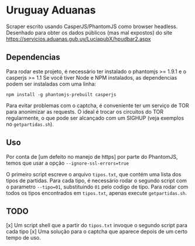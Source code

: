 # Uruguay Aduanas

Scraper escrito usando CasperJS/PhantomJS como browser headless.  
Desenhado para obter os dados públicos (mas mal expostos) do site https://servicios.aduanas.gub.uy/LuciapubX/hpudbar2.aspx  

## Dependencias

Para rodar este projeto, é necessário ter instalado o phantomjs >= 1.9.1 e o casperjs >= 1.1
Se você tiver Node e NPM instalados, as dependencias podem ser instaladas com uma linha:

```
npm install -g phantomjs-prebuilt casperjs
```

Para evitar problemas com o captcha, é conveniente ter um serviço de TOR para anonimizar as requests.
O ideal é trocar os circuitos do TOR regularmente, o que pode ser alcançado com um SIGHUP (veja exemplos no `getpartidas.sh`). 

## Uso

Por conta de [um defeito no manejo de https] por parte do PhantomJS, temos que usar a opção `--ignore-ssl-errors=true`

O primeiro script escreve o arquivo `tipos.txt`, que contém uma lista dos tipos de partidas.
Para cada tipo, é necessário rodar o segundo script com o parametro `--tipo=01`, substituindo `01` pelo codigo de tipo.
Para rodar com todos os tipos encontrados em `tipos.txt`, apenas execute `getpartidas.sh`.

## TODO

[x] Um script shell que a partir do `tipos.txt` invoque o segundo script para cada tipo
[x] Uma solução para o captcha que aparece depois de um certo tempo de uso.
